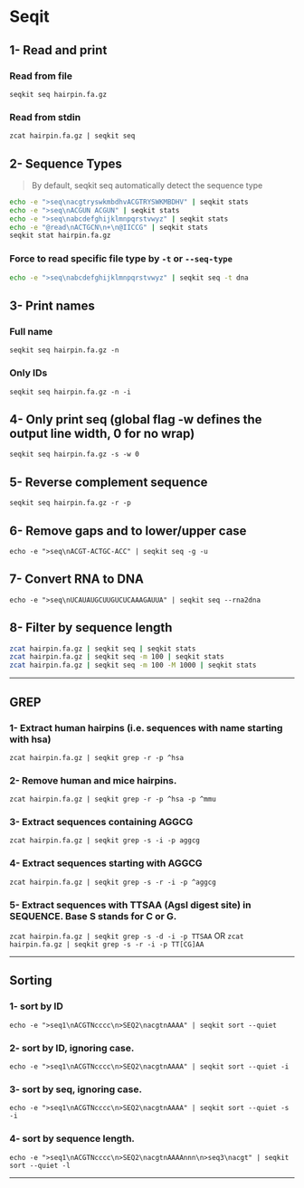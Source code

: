 # Seqit


## 1- Read and print

### Read from file

`seqkit seq hairpin.fa.gz`

### Read from stdin

`zcat hairpin.fa.gz | seqkit seq`

## 2- Sequence Types

> By default, seqkit seq automatically detect the sequence type

```bash
echo -e ">seq\nacgtryswkmbdhvACGTRYSWKMBDHV" | seqkit stats
echo -e ">seq\nACGUN ACGUN" | seqkit stats
echo -e ">seq\nabcdefghijklmnpqrstvwyz" | seqkit stats
echo -e "@read\nACTGCN\n+\n@IICCG" | seqkit stats
seqkit stat hairpin.fa.gz
```

### Force to read specific file type by `-t` or `--seq-type`

```bash
echo -e ">seq\nabcdefghijklmnpqrstvwyz" | seqkit seq -t dna
```

## 3- Print names

### Full name

`seqkit seq hairpin.fa.gz -n`

### Only IDs

`seqkit seq hairpin.fa.gz -n -i`

## 4- Only print seq (global flag -w defines the output line width, 0 for no wrap)

`seqkit seq hairpin.fa.gz -s -w 0`


## 5- Reverse complement sequence

`seqkit seq hairpin.fa.gz -r -p`

## 6- Remove gaps and to lower/upper case

`echo -e ">seq\nACGT-ACTGC-ACC" | seqkit seq -g -u`

## 7- Convert RNA to DNA

`echo -e ">seq\nUCAUAUGCUUGUCUCAAAGAUUA" | seqkit seq --rna2dna`

## 8- Filter by sequence length

```bash
zcat hairpin.fa.gz | seqkit seq | seqkit stats
zcat hairpin.fa.gz | seqkit seq -m 100 | seqkit stats
zcat hairpin.fa.gz | seqkit seq -m 100 -M 1000 | seqkit stats
```

---

## GREP

### 1- Extract human hairpins (i.e. sequences with name starting with hsa)

`zcat hairpin.fa.gz | seqkit grep -r -p ^hsa`

### 2- Remove human and mice hairpins.

`zcat hairpin.fa.gz | seqkit grep -r -p ^hsa -p ^mmu`

### 3- Extract sequences containing AGGCG

`zcat hairpin.fa.gz | seqkit grep -s -i -p aggcg`

### 4- Extract sequences starting with AGGCG

`zcat hairpin.fa.gz | seqkit grep -s -r -i -p ^aggcg`

### 5- Extract sequences with TTSAA (AgsI digest site) in SEQUENCE. Base S stands for C or G.

`zcat hairpin.fa.gz | seqkit grep -s -d -i -p TTSAA`
OR
`zcat hairpin.fa.gz | seqkit grep -s -r -i -p TT[CG]AA`

---

## Sorting

### 1- sort by ID

`echo -e ">seq1\nACGTNcccc\n>SEQ2\nacgtnAAAA" | seqkit sort --quiet`

### 2- sort by ID, ignoring case.

`echo -e ">seq1\nACGTNcccc\n>SEQ2\nacgtnAAAA" | seqkit sort --quiet -i`

### 3- sort by seq, ignoring case.

`echo -e ">seq1\nACGTNcccc\n>SEQ2\nacgtnAAAA" | seqkit sort --quiet -s -i`

### 4- sort by sequence length.

`echo -e ">seq1\nACGTNcccc\n>SEQ2\nacgtnAAAAnnn\n>seq3\nacgt" | seqkit sort --quiet -l`


---
